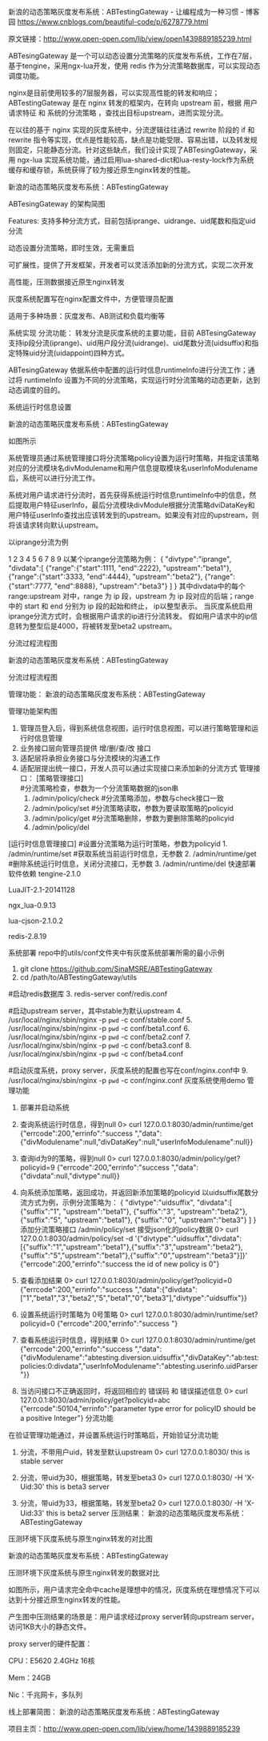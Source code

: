 新浪的动态策略灰度发布系统：ABTestingGateway - 让编程成为一种习惯 - 博客园 https://www.cnblogs.com/beautiful-code/p/6278779.html

原文链接：http://www.open-open.com/lib/view/open1439889185239.html

ABTesingGateway 是一个可以动态设置分流策略的灰度发布系统，工作在7层，基于tengine，采用ngx-lua开发，使用 redis 作为分流策略数据库，可以实现动态调度功能。

nginx是目前使用较多的7层服务器，可以实现高性能的转发和响应；ABTestingGateway 是在 nginx 转发的框架内，在转向 upstream 前，根据 用户请求特征 和 系统的分流策略 ，查找出目标upstream，进而实现分流。

在以往的基于 nginx 实现的灰度系统中，分流逻辑往往通过 rewrite 阶段的 if 和 rewrite 指令等实现，优点是性能较高，缺点是功能受限、容易出错，以及转发规则固定，只能静态分流。针对这些缺点，我们设计实现了ABTesingGateway，采用 ngx-lua 实现系统功能，通过启用lua-shared-dict和lua-resty-lock作为系统缓存和缓存锁，系统获得了较为接近原生nginx转发的性能。

 

 

 

新浪的动态策略灰度发布系统：ABTestingGateway

ABTesingGateway 的架构简图

Features:
支持多种分流方式，目前包括iprange、uidrange、uid尾数和指定uid分流

动态设置分流策略，即时生效，无需重启

可扩展性，提供了开发框架，开发者可以灵活添加新的分流方式，实现二次开发

高性能，压测数据接近原生nginx转发

灰度系统配置写在nginx配置文件中，方便管理员配置

适用于多种场景：灰度发布、AB测试和负载均衡等

系统实现
分流功能：
转发分流是灰度系统的主要功能，目前 ABTesingGateway 支持ip段分流(iprange)、uid用户段分流(uidrange)、uid尾数分流(uidsuffix)和指定特殊uid分流(uidappoint)四种方式。

ABTesingGateway 依据系统中配置的运行时信息runtimeInfo进行分流工作；通过将 runtimeInfo 设置为不同的分流策略，实现运行时分流策略的动态更新，达到动态调度的目的。

系统运行时信息设置

新浪的动态策略灰度发布系统：ABTestingGateway

如图所示

系统管理员通过系统管理接口将分流策略policy设置为运行时策略，并指定该策略对应的分流模块名divModulename和用户信息提取模块名userInfoModulename后，系统可以进行分流工作。

系统对用户请求进行分流时，首先获得系统运行时信息runtimeInfo中的信息，然后提取用户特征userInfo，最后分流模块divModule根据分流策略dviDataKey和用户特征userInfo查找出应该转发到的upstream。如果没有对应的upstream，则将该请求转向默认upstream。

以iprange分流为例

1
2
3
4
5
6
7
8
9
以某个iprange分流策略为例：
    {
        "divtype":"iprange",
        "divdata":[
                    {"range":{"start":1111, "end":2222}, "upstream":"beta1"},
                    {"range":{"start":3333, "end":4444}, "upstream":"beta2"},
                    {"range":{"start":7777, "end":8888}, "upstream":"beta3"}
                  ]
    }
其中divdata中的每个 range:upstream 对中，range 为 ip 段，upstream 为 ip 段对应的后端；range 中的 start 和 end 分别为 ip 段的起始和终止， ip以整型表示。 当灰度系统启用iprange分流方式时，会根据用户请求的ip进行分流转发。 假如用户请求中的ip信息转为整型后是4000，将被转发至beta2 upstream。

分流过程流程图

新浪的动态策略灰度发布系统：ABTestingGateway

分流过程流程图

管理功能：
新浪的动态策略灰度发布系统：ABTestingGateway

管理功能架构图

1. 管理员登入后，得到系统信息视图，运行时信息视图，可以进行策略管理和运行时信息管理
2. 业务接口层向管理员提供  增/删/查/改  接口
3. 适配层将承担业务接口与分流模块的沟通工作
4. 适配层提出统一接口，开发人员可以通过实现接口来添加新的分流方式
管理接口：
[策略管理接口]    
    #分流策略检查，参数为一个分流策略数据的json串
    1. /admin/policy/check
    #分流策略添加，参数与check接口一致
    2. /admin/policy/set
    #分流策略读取，参数为要读取策略的policyid
    3. /admin/policy/get
    #分流策略删除，参数为要删除策略的policyid
    4. /admin/policy/del

[运行时信息管理接口]
    #设置分流策略为运行时策略，参数为policyid
    1. /admin/runtime/set
    #获取系统当前运行时信息，无参数
    2. /admin/runtime/get
    #删除系统运行时信息，关闭分流接口，无参数
    3. /admin/runtime/del
快速部署
软件依赖
tengine-2.1.0

LuaJIT-2.1-20141128

ngx_lua-0.9.13

lua-cjson-2.1.0.2

redis-2.8.19

系统部署
repo中的utils/conf文件夹中有灰度系统部署所需的最小示例

1. git clone https://github.com/SinaMSRE/ABTestingGateway
2. cd /path/to/ABTestingGateway/utils

#启动redis数据库
3. redis-server conf/redis.conf 

#启动upstream server，其中stable为默认upstream
4. /usr/local/nginx/sbin/nginx -p `pwd` -c conf/stable.conf
5. /usr/local/nginx/sbin/nginx -p `pwd` -c conf/beta1.conf
6. /usr/local/nginx/sbin/nginx -p `pwd` -c conf/beta2.conf
7. /usr/local/nginx/sbin/nginx -p `pwd` -c conf/beta3.conf
8. /usr/local/nginx/sbin/nginx -p `pwd` -c conf/beta4.conf

#启动灰度系统，proxy server，灰度系统的配置也写在conf/nginx.conf中
9. /usr/local/nginx/sbin/nginx -p `pwd` -c conf/nginx.conf
灰度系统使用demo
管理功能

1. 部署并启动系统

2. 查询系统运行时信息，得到null
0> curl 127.0.0.1:8030/admin/runtime/get
{"errcode":200,"errinfo":"success ","data":{"divModulename":null,"divDataKey":null,"userInfoModulename":null}}

3. 查询id为9的策略，得到null
0> curl 127.0.0.1:8030/admin/policy/get?policyid=9
{"errcode":200,"errinfo":"success ","data":{"divdata":null,"divtype":null}}

4. 向系统添加策略，返回成功，并返回新添加策略的policyid
       以uidsuffix尾数分流方式为例，示例分流策略为：
            {
                "divtype":"uidsuffix",
                "divdata":[
                            {"suffix":"1", "upstream":"beta1"},
                            {"suffix":"3", "upstream":"beta2"},
                            {"suffix":"5", "upstream":"beta1"},
                            {"suffix":"0", "upstream":"beta3"}
                          ]
            }
添加分流策略接口 /admin/policy/set 接受json化的policy数据
0> curl 127.0.0.1:8030/admin/policy/set -d '{"divtype":"uidsuffix","divdata":[{"suffix":"1","upstream":"beta1"},{"suffix":"3","upstream":"beta2"},{"suffix":"5","upstream":"beta1"},{"suffix":"0","upstream":"beta3"}]}'
{"errcode":200,"errinfo":"success  the id of new policy is 0"}

5. 查看添加结果
0> curl 127.0.0.1:8030/admin/policy/get?policyid=0
{"errcode":200,"errinfo":"success ","data":{"divdata":["1","beta1","3","beta2","5","beta1","0","beta3"],"divtype":"uidsuffix"}}

6. 设置系统运行时策略为 0号策略
0> curl 127.0.0.1:8030/admin/runtime/set?policyid=0
{"errcode":200,"errinfo":"success "}

7. 查看系统运行时信息，得到结果
0> curl 127.0.0.1:8030/admin/runtime/get
{"errcode":200,"errinfo":"success ","data":{"divModulename":"abtesting.diversion.uidsuffix","divDataKey":"ab:test:policies:0:divdata","userInfoModulename":"abtesting.userinfo.uidParser"}}

8. 当访问接口不正确返回时，将返回相应的 错误码 和 错误描述信息
0> curl 127.0.0.1:8030/admin/policy/get?policyid=abc
{"errcode":50104,"errinfo":"parameter type error for policyID should be a positive Integer"}
分流功能

在验证管理功能通过，并设置系统运行时策略后，开始验证分流功能

1. 分流，不带用户uid，转发至默认upstream
0> curl 127.0.0.1:8030/
this is stable server

2. 分流，带uid为30，根据策略，转发至beta3
0> curl 127.0.0.1:8030/  -H 'X-Uid:30'
this is beta3 server

3. 分流，带uid为33，根据策略，转发至beta2
0> curl 127.0.0.1:8030/  -H 'X-Uid:33'
this is beta2 server
压测结果：
新浪的动态策略灰度发布系统：ABTestingGateway

压测环境下灰度系统与原生nginx转发的对比图

新浪的动态策略灰度发布系统：ABTestingGateway

压测环境下灰度系统与原生nginx转发的数据对比

如图所示，用户请求完全命中cache是理想中的情况，灰度系统在理想情况下可以达到十分接近原生nginx转发的性能。

产生图中压测结果的场景是：用户请求经过proxy server转向upstream server，访问1KB大小的静态文件。

proxy server的硬件配置：

CPU：E5620 2.4GHz 16核

Mem：24GB

Nic：千兆网卡，多队列

线上部署简图：
新浪的动态策略灰度发布系统：ABTestingGateway

项目主页：http://www.open-open.com/lib/view/home/1439889185239
